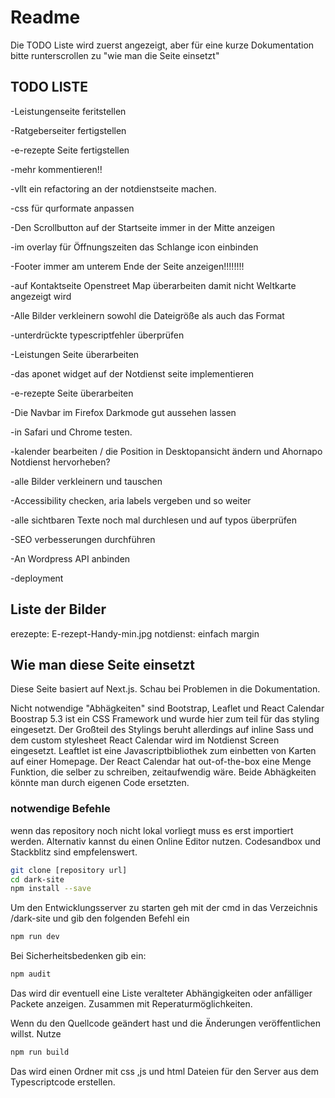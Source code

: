 # Readme
Die TODO Liste wird zuerst angezeigt, aber für eine kurze Dokumentation bitte runterscrollen zu "wie man die Seite einsetzt"

## TODO LISTE

-Leistungenseite feritstellen

-Ratgeberseiter fertigstellen

-e-rezepte Seite fertigstellen

-mehr kommentieren!!

-vllt ein refactoring an der notdienstseite machen. 

-css für qurformate anpassen

-Den Scrollbutton auf der Startseite immer in der Mitte anzeigen

-im overlay für Öffnungszeiten das Schlange icon einbinden

-Footer immer am unterem Ende der Seite anzeigen!!!!!!!!

-auf Kontaktseite Openstreet Map überarbeiten damit nicht Weltkarte angezeigt wird

-Alle Bilder verkleinern sowohl die Dateigröße als auch das Format

-unterdrückte typescriptfehler überprüfen

-Leistungen Seite überarbeiten

-das aponet widget auf der Notdienst seite implementieren

-e-rezepte Seite überarbeiten

-Die Navbar im Firefox Darkmode gut aussehen lassen

-in Safari und Chrome testen.

-kalender bearbeiten / die Position in Desktopansicht ändern und Ahornapo Notdienst hervorheben? 

-alle Bilder verkleinern und tauschen

-Accessibility checken, aria labels vergeben und so weiter

-alle sichtbaren Texte noch mal durchlesen und auf typos überprüfen

-SEO verbesserungen durchführen

-An Wordpress API anbinden

-deployment

## Liste der Bilder
erezepte: E-rezept-Handy-min.jpg 
notdienst: einfach margin

## Wie man diese Seite einsetzt

Diese Seite basiert auf Next.js. Schau bei Problemen in die Dokumentation.

Nicht notwendige "Abhägkeiten" sind Bootstrap, Leaflet und React Calendar
Boostrap 5.3 ist ein CSS Framework und wurde hier zum teil für das styling eingesetzt. Der Großteil des Stylings beruht allerdings auf inline Sass und dem custom stylesheet
React Calendar wird im Notdienst Screen eingesetzt. Leaftlet ist eine Javascriptbibliothek zum einbetten von Karten auf einer Homepage.  Der React Calendar hat out-of-the-box eine Menge Funktion, die selber zu schreiben, zeitaufwendig wäre.
Beide Abhägkeiten könnte man durch eigenen Code ersetzten.

### notwendige Befehle

wenn das repository noch nicht lokal vorliegt muss es erst importiert werden.
Alternativ kannst du einen Online Editor nutzen. Codesandbox und Stackblitz sind empfelenswert.

```sh
git clone [repository url]
cd dark-site
npm install --save
```

Um den Entwicklungsserver zu starten geh mit der cmd in das Verzeichnis /dark-site und gib den folgenden Befehl ein

```sh
npm run dev
```

Bei Sicherheitsbedenken gib ein:

```sh
npm audit
```

Das wird dir eventuell eine Liste veralteter Abhängigkeiten oder anfälliger Packete anzeigen. Zusammen mit Reperaturmöglichkeiten.

Wenn du den Quellcode geändert hast und die Änderungen veröffentlichen willst. Nutze

```sh
npm run build
```

Das wird einen Ordner mit css ,js und html Dateien für den Server aus dem Typescriptcode erstellen.
